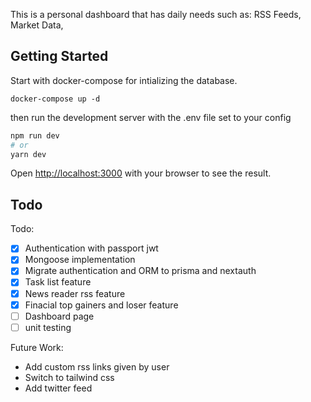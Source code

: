 This is a personal dashboard that has daily
needs such as: RSS Feeds, Market Data,

## Getting Started

Start with docker-compose for intializing the database.

```
docker-compose up -d
```

then run the development server with the .env file
set to your config

```bash
npm run dev
# or
yarn dev
```

Open [http://localhost:3000](http://localhost:3000) with your browser to see the result.

## Todo

Todo:

- [x] Authentication with passport jwt
- [x] Mongoose implementation
- [x] Migrate authentication and ORM to prisma and nextauth
- [x] Task list feature
- [x] News reader rss feature
- [x] Finacial top gainers and loser feature
- [ ] Dashboard page
- [ ] unit testing

Future Work:

- Add custom rss links given by user
- Switch to tailwind css
- Add twitter feed
